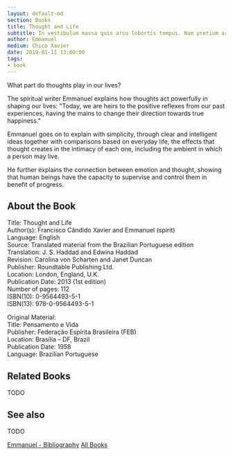 ```yaml
---
layout: default-md
section: Books
title: Thought and Life
subtitle: In vestibulum massa quis arcu lobortis tempus. Nam pretium arcu in odio vulputate luctus.
author: Emmanuel
medium: Chico Xavier
date: 2019-01-11 13:00:00
tags: 
- book
---
```


What part do thoughts play in our lives?

The spiritual writer Emmanuel explains how thoughts act powerfully in shaping our lives: "Today, we are heirs to the positive reflexes from our past experiences, having the mains to change their direction towards true happiness."

Emmanuel goes on to explain with simplicity, through clear and intelligent ideas together with comparisons based on everyday life, the effects that thought creates in the intimacy of each one, including the ambient in which a person may live.

He further explains the connection between emotion and thought, showing that human beings have the capacity to supervise and control them in benefit of progress.


## About the Book
Title: 	Thought and Life  
Author(s): 	Francisco Cândido Xavier and Emmanuel (spirit)  
Language: 	English  
Source: 	Translated material from the Brazilian Portuguese edition  
Translation: 	J. S. Haddad and Edwina Haddad  
Revision: 	Carolina von Scharten and Janet Duncan  
Publisher: 	Roundtable Publishing Ltd.  
Location: 	London, England, U.K.  
Publication Date: 	2013 (1st edition)  
Number of pages: 	112  
ISBN(10): 	0-9564493-5-1  
ISBN(13): 	978-0-9564493-5-1  
	  

Original Material:  
Title: 	Pensamento e Vida  
Publisher: 	Federação Espírita Brasileira (FEB)  
Location: 	Brasília – DF, Brazil  
Publication Date: 	1958  
Language: 	Brazilian Portuguese  

## Related Books
TODO


## See also
TODO


<a href="/books/emmanuel" class="button">Emmanuel - Bibliography</a>
<a href="/books" class="button">All Books</a>